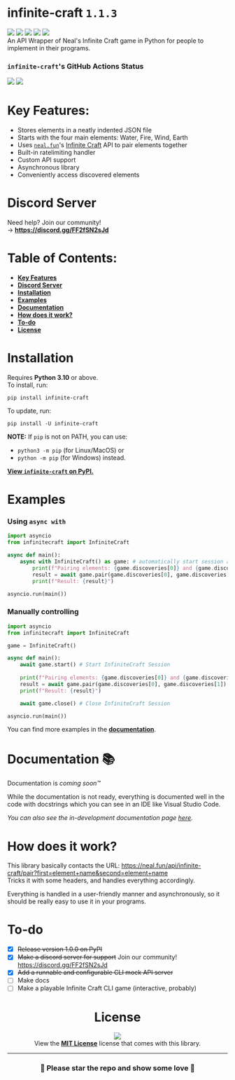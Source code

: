 # infinite-craft `1.1.3`
[![](https://img.shields.io/badge/infinite--craft_version-1.1.3-red)](https://github.com/sqdnoises/infinite-craft)
[![](https://img.shields.io/pypi/v/infinite-craft.svg)](https://pypi.org/project/infinite-craft/)
[![](https://img.shields.io/pypi/dm/infinite-craft.svg)](https://pypi.org/project/infinite-craft/)
[![](https://img.shields.io/badge/License-MIT-red?labelColor=black)](LICENSE)
[![](https://img.shields.io/badge/Python_Version-3.10_|_3.11_|_3.12-blue)](https://python.org)
\
An API Wrapper of Neal's Infinite Craft game in Python for people to implement in their programs.

### `infinite-craft`'s GitHub Actions Status
[![](https://github.com/sqdnoises/infinite-craft/actions/workflows/pytest.yml/badge.svg)](https://github.com/sqdnoises/infinite-craft/actions/workflows/pytest.yml)
[![](https://github.com/sqdnoises/infinite-craft/actions/workflows/publish-package-to-pypi.yml/badge.svg)](https://github.com/sqdnoises/infinite-craft/actions/workflows/publish-package-to-pypi.yml)

# Key Features:
- Stores elements in a neatly indented JSON file
- Starts with the four main elements: Water, Fire, Wind, Earth
- Uses [`neal.fun`](https://neal.fun/)'s [Infinite Craft](https://neal.fun/infinite-craft/) API to pair elements together
- Built-in ratelimiting handler
- Custom API support
- Asynchronous library
- Conveniently access discovered elements

# Discord Server
Need help? Join our community!\
-> **https://discord.gg/FF2fSN2sJd**

# Table of Contents:
- **[Key Features](#key-features)**
- **[Discord Server](#discord-server)**
- **[Installation](#installation)**
- **[Examples](#examples)**
- **[Documentation](#documentation-)**
- **[How does it work?](#how-does-it-work)**
- **[To-do](#to-do)**
- **[License](#license)**

# Installation
Requires **Python 3.10** or above.\
To install, run:
```
pip install infinite-craft
```

To update, run:
```
pip install -U infinite-craft
```

**NOTE:** If `pip` is not on PATH, you can use:
- `python3 -m pip` (for Linux/MacOS) or
- `python -m pip` (for Windows) instead.

[**View `infinite-craft` on PyPI.**](https://pypi.org/project/infinite-craft/)

# Examples
### Using `async with`
```py
import asyncio
from infinitecraft import InfiniteCraft

async def main():
    async with InfiniteCraft() as game: # automatically start session and end session on async with end
        print(f"Pairing elements: {game.discoveries[0]} and {game.discoveries[1]}")
        result = await game.pair(game.discoveries[0], game.discoveries[1]) # Pair Water and Fire
        print(f"Result: {result}")

asyncio.run(main())
```

### Manually controlling
```py
import asyncio
from infinitecraft import InfiniteCraft

game = InfiniteCraft()

async def main():
    await game.start() # Start InfiniteCraft Session
    
    print(f"Pairing elements: {game.discoveries[0]} and {game.discoveries[1]}")
    result = await game.pair(game.discoveries[0], game.discoveries[1]) # Pair Water and Fire
    print(f"Result: {result}")

    await game.close() # Close InfiniteCraft Session

asyncio.run(main())
```

You can find more examples in the **[documentation](#documentation-)**.

# Documentation 📚
Documentation is *coming soon™️*

While the documentation is not ready, everything is documented well in the code with docstrings which you can see in an IDE like Visual Studio Code.

*You can also see the in-development documentation page [here](https://sqdnoises.gitbook.io/infinite-craft).*

# How does it work?
This library basically contacts the URL:
https://neal.fun/api/infinite-craft/pair?first=element+name&second=element+name \
Tricks it with some headers, and handles everything accordingly.

Everything is handled in a user-friendly manner and asynchronously, so it should be really easy to use it in your programs.

# To-do
- [x] ~~Release version 1.0.0 on PyPI~~
- [x] ~~Make a discord server for support~~ Join our community! https://discord.gg/FF2fSN2sJd
- [x] ~~Add a runnable and configurable CLI mock API server~~
- [ ] Make docs
- [ ] Make a playable Infinite Craft CLI game (interactive, probably)

<div align="center">

# License
[![](https://img.shields.io/badge/LICENSE-MIT-red?style=for-the-badge&labelColor=black)](LICENSE)\
View the **[MIT License](LICENSE)** license that comes with this library.

</div>

---

<div align="center">

### 🌟 Please star the repo and show some love 💖

</div>
